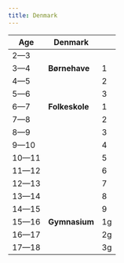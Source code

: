 ```yaml
---
title: Denmark
---
```


| Age   	| Denmark         |     |
|---    	|---              |---  |
| 2—3   	|                 |     |
| 3—4   	| **Børnehave**   | 1   |
| 4—5   	|                 | 2   |
| 5—6   	|                 | 3   |
| 6—7   	| **Folkeskole**  | 1   |
| 7—8   	|                 | 2   |
| 8—9   	|                 | 3   |
| 9—10  	|                 | 4   |
| 10—11 	|                 | 5   |
| 11—12 	|                 | 6   |
| 12—13 	|                 | 7   |
| 13—14 	|                 | 8   |
| 14—15 	|                 | 9   |
| 15—16 	| **Gymnasium**   | 1g  |
| 16—17 	|                 | 2g  |
| 17—18 	|                 | 3g  |
